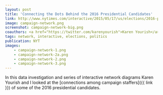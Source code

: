 ```yaml
---
layout: post
title: 'Connecting the Dots Behind the 2016 Presidential Candidates'
link: http://www.nytimes.com/interactive/2015/05/17/us/elections/2016-presidential-campaigns-staff-connections-clinton-bush-cruz-paul-rubio-walker.html
image: campaign-network.png
screenshot: campaign-network-big.png
coauthors: <a href="https://twitter.com/karenyourish">Karen Yourish</a>
tags: network, interactive, elections, politics
publication: NYT
images:
    - campaign-network-1.png
    - campaign-network-2a.png
    - campaign-network-2.png
    - campaign-network-3.png
---
```


In this data investigation and series of interactive network diagrams Karen Yourish and I looked at the [connections among campaign staffers]({{ link }}) of some of the 2016 presidential candidates.
